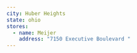 ```yaml
---
city: Huber Heights
state: ohio
stores:
  - name: Meijer
    address: "7150 Executive Boulevard "
---
```


